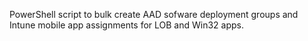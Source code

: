 PowerShell script to bulk create AAD sofware deployment groups and Intune mobile app assignments for LOB and Win32 apps.